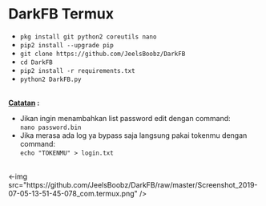 # DarkFB Termux

<ul>
<li><code>pkg install git python2 coreutils nano</code></li>
<li><code>pip2 install --upgrade pip</code></li>
<li><code>git clone https://github.com/JeelsBoobz/DarkFB</code></li>
<li><code>cd DarkFB</code></li>
<li><code>pip2 install -r requirements.txt</code></li>
<li><code>python2 DarkFB.py</code></li>
</ul>
<br />
<b><u>Catatan</u> :</b><br />
<ul>
<li>Jikan ingin menambahkan list password edit dengan command:<br />
<code>nano password.bin</code></li>
<li>Jika merasa ada log ya bypass saja langsung pakai tokenmu dengan command:<br />
<code>echo "TOKENMU" > login.txt</code></li>
</ul>
<br />
<-img src="https://github.com/JeelsBoobz/DarkFB/raw/master/Screenshot_2019-07-05-13-51-45-078_com.termux.png" />

